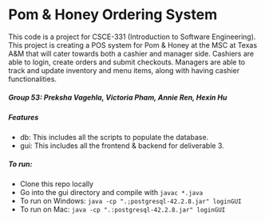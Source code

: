 # Pom & Honey Ordering System
This code is a project for CSCE-331 (Introduction to Software Engineering). This project is creating a POS system for Pom & Honey at the MSC at Texas A&M that will cater towards both a cashier and manager side. Cashiers are able to login, create orders and submit checkouts. Managers are able to track and update inventory and menu items, along with having cashier functionalities.

##### Group 53: Preksha Vagehla, Victoria Pham, Annie Ren, Hexin Hu

##### Features
- db: This includes all the scripts to populate the database.
- gui: This includes all the frontend & backend for deliverable 3.

##### To run:
- Clone this repo locally
- Go into the gui directory and compile with `javac *.java`
- To run on Windows: `java -cp ".;postgresql-42.2.8.jar" loginGUI`
- To run on Mac: `java -cp ".:postgresql-42.2.8.jar" loginGUI`
